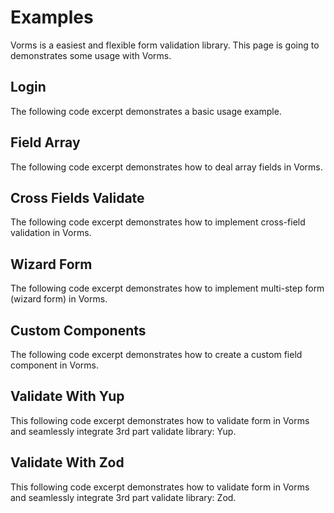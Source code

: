 # Examples

Vorms is a easiest and flexible form validation library. This page is going to demonstrates some usage with Vorms.

## Login

The following code excerpt demonstrates a basic usage example.

<StackblitzEmbed project-id="vorms-login" />

## Field Array

The following code excerpt demonstrates how to deal array fields in Vorms.

<StackblitzEmbed project-id="vorms-field-array" />

## Cross Fields Validate

The following code excerpt demonstrates how to implement cross-field validation in Vorms.

<StackblitzEmbed project-id="vorms-corss-field-validate" />

## Wizard Form

The following code excerpt demonstrates how to implement multi-step form (wizard form) in Vorms.

<StackblitzEmbed project-id="vorms-wizard-form" />

## Custom Components

The following code excerpt demonstrates how to create a custom field component in Vorms.

<StackblitzEmbed project-id="vorms-custom-components" />

## Validate With Yup

This following code excerpt demonstrates how to validate form in Vorms and seamlessly integrate 3rd part validate library: Yup.

<StackblitzEmbed project-id="vorms-validate-with-yup" />

## Validate With Zod

This following code excerpt demonstrates how to validate form in Vorms and seamlessly integrate 3rd part validate library: Zod.

<StackblitzEmbed project-id="vorms-validate-with-zod" />

